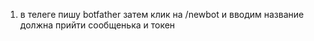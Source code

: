 1) в телеге пишу botfather затем клик на /newbot и вводим название должна прийти сообщенька и токен
